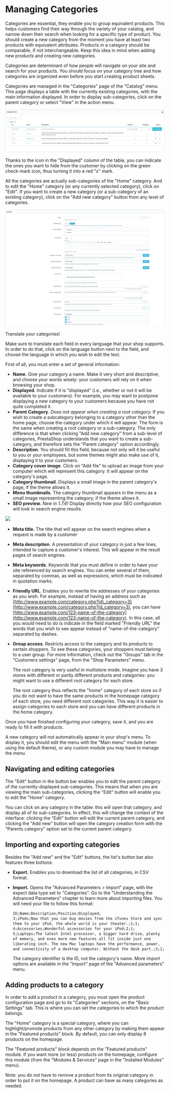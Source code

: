 # Managing Categories

Categories are essential, they enable you to group equivalent products. This helps customers find their way through the variety of your catalog, and narrow down their search when looking for a specific type of product. You should create a new category from the moment you have at least two products with equivalent attributes. Products in a category should be comparable, if not interchangeable. Keep this idea in mind when adding new products and creating new categories.

Categories are determinant of how people will navigate on your site and search for your products. You should focus on your category tree and how categories are organized even before you start creating product sheets.

Categories are managed in the "Categories" page of the "Catalog" menu. This page displays a table with the currently existing categories, with the main information displayed. In order to display sub-categories, click on the parent category or select "View" in the action menu.

![](../../../.gitbook/assets/64225507%20%283%29%20%283%29%20%282%29.png)

Thanks to the icon in the "Displayed" column of the table, you can indicate the ones you want to hide from the customer by clicking on the green check-mark icon, thus turning it into a red "x" mark.

All the categories are actually sub-categories of the "Home" category. And to edit the "Home" category \(or any currently selected category\), click on "Edit". If you want to create a new category \(or a sub-category of an existing category\), click on the "Add new category" button from any level of categories.

![](../../../.gitbook/assets/64225508%20%283%29%20%283%29.png)

Translate your categories!

Make sure to translate each field in every language that your shop supports. In order to do that, click on the language button next to the field, and choose the language in which you wish to edit the text.

First of all, you must enter a set of general information:

* **Name**. Give your category a name. Make it very short and descriptive, and choose your words wisely: your customers will rely on it when browsing your shop.
* **Displayed**. Indicate if it is "displayed" \(i.e., whether or not it will be available to your customers\). For example, you may want to postpone displaying a new category to your customers because you have not quite completed it.
* **Parent Category**. _Does not appear when creating a root category._ If you wish to create a subcategory belonging to a category other than the home page, choose the category under which it will appear. The form is the same when creating a root category or a sub-category. The only difference is that when clicking "Add new category" from a sub-level of categories, PrestaShop understands that you want to create a sub-category, and therefore sets the "Parent category" option accordingly.
* **Description**. You should fill this field, because not only will it be useful to you or your employees, but some themes might also make use of it, displaying it to your customers.
* **Category cover image**. Click on "Add file" to upload an image from your computer which will represent this category. It will appear on the category's page.
* **Category thumbnail**. Displays a small image in the parent category's page, if the theme allows it.
* **Menu thumbnails**. The category thumbnail appears in the menu as a small image representing the category, if the theme allows it.
* **SEO preview.** _New in 1.7.6!_ Display directly how your SEO configuration will look in search engine results.

![](../../../.gitbook/assets/64225645.gif)

* **Meta title.** The title that will appear on the search engines when a request is made by a customer
* **Meta description**. A presentation of your category in just a few lines, intended to capture a customer's interest. This will appear in the result pages of search engines.
* **Meta keywords**. Keywords that you must define in order to have your site referenced by search engines. You can enter several of them, separated by commas, as well as expressions, which must be indicated in quotation marks.
* **Friendly URL**. Enables you to rewrite the addresses of your categories as you wish. For example, instead of having an address such as [http://www.example.com/category.php?id\_category=3](http://www.example.com/category.php?id_category=3), you can have [http://www.example.com/123-name-of-the-category](http://www.example.com/123-name-of-the-category). In this case, all you would need to do is indicate in the field marked "Friendly URL" the words that you wish to see appear instead of "name-of-the-category" separated by dashes.
* **Group access**. Restricts access to the category and its products to certain shoppers. To see these categories, your shoppers must belong to a user group. For more information, check out the "Groups" tab in the "Customers settings" page, from the "Shop Parameters" menu.  
  


  The root category is very useful in multistore mode. Imagine you have 3 stores with different or partly different products and categories: you might want to use a different root category for each store.

  The root category thus reflects the "home" category of each store so if you do not want to have the same products in the homepage category of each store, you need different root categories. This way it is easier to assign categories to each store and you can have different products in the home category.

Once you have finished configuring your category, save it, and you are ready to fill it with products.

A new category will not automatically appear in your shop's menu. To display it, you should edit the menu with the "Main menu" module \(when using the default theme\), or any custom module you may have to manage the menu

## Navigating and editing categories <a id="ManagingCategories-Navigatingandeditingcategories"></a>

The "Edit" button in the button bar enables you to edit the parent category of the currently-displayed sub-categories. This means that when you are viewing the main sub-categories, clicking the "Edit" button will enable you to edit the "Home" category.

You can click on any category in the table: this will open that category, and display all of its sub-categories. In effect, this will change the context of the interface: clicking the "Edit" button will edit the current parent category, and clicking the "Add new" button will open the category creation form with the "Parents category" option set to the current parent category.

## Importing and exporting categories <a id="ManagingCategories-Importingandexportingcategories"></a>

Besides the "Add new" and the "Edit" buttons, the list's button bar also features three buttons:

* **Export.** Enables you to download the list of all categories, in CSV format.
* **Import.** Opens the "Advanced Parameters &gt; Import" page, with the expect data type set to "Categories". Go to the "Understanding the Advanced Parameters" chapter to learn more about importing files. You will need your file to follow this format:

  ```text
  ID;Name;Description;Position;Displayed;
  3;iPods;Now that you can buy movies from the iTunes Store and sync them to your iPod, the whole world is your theater.;1;1;
  4;Accessories;Wonderful accessories for your iPod;2;1;
  5;Laptops;The latest Intel processor, a bigger hard drive, plenty of memory, and even more new features all fit inside just one liberating inch. The new Mac laptops have the performance, power, and connectivity of a desktop computer. Without the desk part.;3;1;
  ```

  The category identifier is the ID, not the category's name. More import options are available in the "Import" page of the "Advanced parameters" menu.

## Adding products to a category <a id="ManagingCategories-Addingproductstoacategory"></a>

In order to add a product in a category, you must open the product configuration page and go to its "Categories" sections, on the "Basic Settings" tab. This is where you can set the categories to which the product belongs.

The "Home" category is a special category, where you can highlight/promote products from any other category by making them appear in the "Featured products" block. By default, you can only display 8 products on the homepage.

The "Featured products" block depends on the "Featured products" module. If you want more \(or less\) products on the homepage, configure this module \(from the "Modules & Services" page in the "Installed Modules" menu\).

Note: you do not have to remove a product from its original category in order to put it on the homepage. A product can have as many categories as needed.

